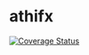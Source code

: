 # athifx

[![Coverage Status](https://coveralls.io/repos/github/Athi/athifx/badge.svg?branch=master)](https://coveralls.io/github/Athi/athifx?branch=master)
